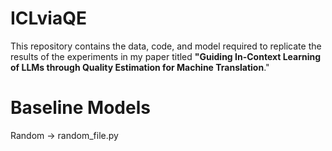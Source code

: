 # ICLviaQE
This repository contains the data, code, and model required to replicate the results of the experiments in my paper titled **"Guiding In-Context Learning of LLMs through Quality Estimation for Machine Translation**."

# Baseline Models
Random -> random_file.py
